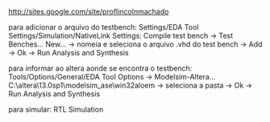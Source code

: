 http://sites.google.com/site/proflincolnmachado

para adicionar o arquivo do testbench:
  Settings/EDA Tool Settings/Simulation/NativeLink Settings: Compile test bench -> Test Benches...
  New... -> nomeia e seleciona o arquivo .vhd do test bench -> Add -> Ok -> Run Analysis and Synthesis
  
para informar ao altera aonde se encontra o testbench:
  Tools/Options/General/EDA Tool Options -> Modelsim-Altera...
  C:\altera\13.0sp1\modelsim_ase\win32aloem -> seleciona a pasta -> Ok -> Run Analysis and Synthesis

para simular:
  RTL Simulation
